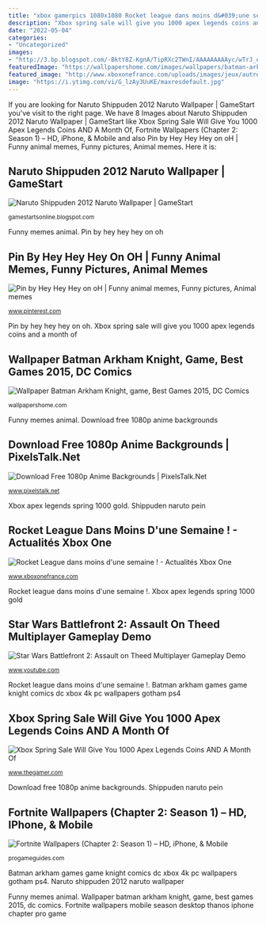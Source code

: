 ```yaml
---
title: "xbox gamerpics 1080x1080 Rocket league dans moins d&#039;une semaine !"
description: "Xbox spring sale will give you 1000 apex legends coins and a month of"
date: "2022-05-04"
categories:
- "Uncategorized"
images:
- "http://3.bp.blogspot.com/-BktY8Z-KgnA/TipRXc2TWnI/AAAAAAAAAyc/wTrJ_q4MzrY/s1600/the-pein-1600x12001.jpg"
featuredImage: "https://wallpapershome.com/images/wallpapers/batman-arkham-knight-3840x2160-game-best-games-2015-dc-comics-batman-4175.jpg"
featured_image: "http://www.xboxonefrance.com/uploads/images/jeux/autres/rocket-league.jpg"
image: "https://i.ytimg.com/vi/G_lzAy3UuKE/maxresdefault.jpg"
---
```


If you are looking for Naruto Shippuden 2012 Naruto Wallpaper | GameStart you've visit to the right page. We have 8 Images about Naruto Shippuden 2012 Naruto Wallpaper | GameStart like Xbox Spring Sale Will Give You 1000 Apex Legends Coins AND A Month Of, Fortnite Wallpapers (Chapter 2: Season 1) – HD, iPhone, &amp; Mobile and also Pin by Hey Hey Hey on oH | Funny animal memes, Funny pictures, Animal memes. Here it is:

## Naruto Shippuden 2012 Naruto Wallpaper | GameStart

![Naruto Shippuden 2012 Naruto Wallpaper | GameStart](http://3.bp.blogspot.com/-BktY8Z-KgnA/TipRXc2TWnI/AAAAAAAAAyc/wTrJ_q4MzrY/s1600/the-pein-1600x12001.jpg "Xbox apex legends spring 1000 gold")

<small>gamestartsonline.blogspot.com</small>

Funny memes animal. Pin by hey hey hey on oh

## Pin By Hey Hey Hey On OH | Funny Animal Memes, Funny Pictures, Animal Memes

![Pin by Hey Hey Hey on oH | Funny animal memes, Funny pictures, Animal memes](https://i.pinimg.com/736x/44/d7/e0/44d7e0544ac97a48d734fa3cc70a3a60.jpg "Xbox spring sale will give you 1000 apex legends coins and a month of")

<small>www.pinterest.com</small>

Pin by hey hey hey on oh. Xbox spring sale will give you 1000 apex legends coins and a month of

## Wallpaper Batman Arkham Knight, Game, Best Games 2015, DC Comics

![Wallpaper Batman Arkham Knight, game, Best Games 2015, DC Comics](https://wallpapershome.com/images/wallpapers/batman-arkham-knight-3840x2160-game-best-games-2015-dc-comics-batman-4175.jpg "Funny memes animal")

<small>wallpapershome.com</small>

Funny memes animal. Download free 1080p anime backgrounds

## Download Free 1080p Anime Backgrounds | PixelsTalk.Net

![Download Free 1080p Anime Backgrounds | PixelsTalk.Net](https://pixelstalk.net/wp-content/uploads/2016/08/Free-Download-1080p-Anime-Background.jpg "Naruto shippuden 2012 naruto wallpaper")

<small>www.pixelstalk.net</small>

Xbox apex legends spring 1000 gold. Shippuden naruto pein

## Rocket League Dans Moins D&#039;une Semaine ! - Actualités Xbox One

![Rocket League dans moins d&#039;une semaine ! - Actualités Xbox One](http://www.xboxonefrance.com/uploads/images/jeux/autres/rocket-league.jpg "Batman arkham games game knight comics dc xbox 4k pc wallpapers gotham ps4")

<small>www.xboxonefrance.com</small>

Rocket league dans moins d&#039;une semaine !. Xbox apex legends spring 1000 gold

## Star Wars Battlefront 2: Assault On Theed Multiplayer Gameplay Demo

![Star Wars Battlefront 2: Assault on Theed Multiplayer Gameplay Demo](https://i.ytimg.com/vi/G_lzAy3UuKE/maxresdefault.jpg "Star wars battlefront 2: assault on theed multiplayer gameplay demo")

<small>www.youtube.com</small>

Rocket league dans moins d&#039;une semaine !. Batman arkham games game knight comics dc xbox 4k pc wallpapers gotham ps4

## Xbox Spring Sale Will Give You 1000 Apex Legends Coins AND A Month Of

![Xbox Spring Sale Will Give You 1000 Apex Legends Coins AND A Month Of](https://static2.thegamerimages.com/wordpress/wp-content/uploads/2019/04/xboxApex-e1554770074778.jpg "Shippuden naruto pein")

<small>www.thegamer.com</small>

Download free 1080p anime backgrounds. Shippuden naruto pein

## Fortnite Wallpapers (Chapter 2: Season 1) – HD, IPhone, &amp; Mobile

![Fortnite Wallpapers (Chapter 2: Season 1) – HD, iPhone, &amp; Mobile](https://progameguides.com/wp-content/uploads/2018/05/fortnite-1920x1080-wallpaper-thanos.jpg "Download free 1080p anime backgrounds")

<small>progameguides.com</small>

Batman arkham games game knight comics dc xbox 4k pc wallpapers gotham ps4. Naruto shippuden 2012 naruto wallpaper

Funny memes animal. Wallpaper batman arkham knight, game, best games 2015, dc comics. Fortnite wallpapers mobile season desktop thanos iphone chapter pro game
